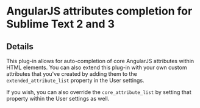 AngularJS attributes completion for Sublime Text 2 and 3
=======

Details
-------
This plug-in allows for auto-completion of core AngularJS attributes within HTML elements.
You can also extend this plug-in with your own custom attributes that you've created by
adding them to the `extended_attribute_list` property in the User settings.

If you wish, you can also override the `core_attribute_list` by setting that property
within the User settings as well.
